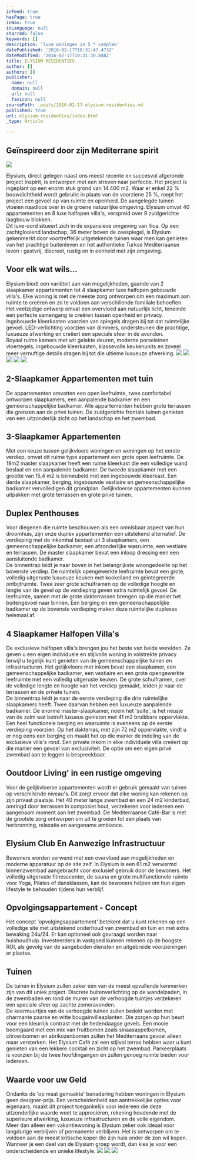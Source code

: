 ```yaml
---
inFeed: true
hasPage: true
inNav: true
inLanguage: null
starred: false
keywords: []
description: 'luxe woningen in 5 * complex'
datePublished: '2016-02-17T10:31:47.473Z'
dateModified: '2016-02-17T10:31:30.848Z'
title: ELYSIUM RESIDENTIES
author: []
authors: []
publisher:
  name: null
  domain: null
  url: null
  favicon: null
sourcePath: _posts/2016-02-17-elysium-residenties.md
published: true
url: elysium-residenties/index.html
_type: Article

---
```

## Geïnspireerd door zijn Mediterrane spirit
![](https://the-grid-user-content.s3-us-west-2.amazonaws.com/6130e5a9-62b4-4af8-b57a-fa1219b43628.jpg)

Elysium, direct gelegen naast ons meest recente en succesvol afgeronde project Inspirit, is ontworpen met een streven naar perfectie. Het project is ingeplant op een enorm stuk grond van 14.400 m2\. Waar er enkel 22 % bouwdichtheid wordt gebruikt in plaats van de voorziene 25 %, roept het project een gevoel op van ruimte en openheid. De aangelegde tuinen vloeien naadloos over in de groene natuurlijke omgeving. Elysium omvat 40 appartementen en 8 luxe halfopen villa's, verspreid over 9 zuidgerichte laagbouw blokken.  
Dit luxe-oord situeert zich in de expansieve omgeving van Ilica. Op een zachtglooiend landschap, 36 meter boven de zeespiegel, is Elysium gekenmerkt door voortreffelijk uitgetekende tuinen waar men kan genieten van het prachtige buitenleven en het authentieke Turkse Mediterraanse leven : gastvrij, discreet, rustig en in eenheid met zijn omgeving.

## Voor elk wat wils...

Elysium biedt een variëteit aan van mogelijkheden, gaande van 2 slaapkamer appartementen tot 4 slaapkamer luxe halfopen gebouwde villa's. Elke woning is met de meeste zorg ontworpen om een maximum aan ruimte te creëren en zo te voldoen aan verschillende familiale behoeften.  
Het veelzijdige ontwerp omvat een overvloed aan natuurlijk licht, teneinde een perfecte samengang te creëren tussen openheid en privacy. Ingebouwde kleerkasten voorzien van spiegels dragen bij tot dat ruimtelijke gevoel. LED-verlichting voorzien van dimmers, ondersteunen die prachtige, luxueuze afwerking en creëert een speciale sfeer in de avonden.  
Royaal ruime kamers met wit gelakte deuren, moderne porseleinen vloertegels, ingebouwde kleerkasten, klassevolle keukenunits en zoveel meer vernuftige details dragen bij tot die ultieme luxueuze afwerking.
![](https://the-grid-user-content.s3-us-west-2.amazonaws.com/f12640b5-a6b2-4f52-afa2-fe95eb9f5077.jpg)
![](https://the-grid-user-content.s3-us-west-2.amazonaws.com/159d7463-aeca-4516-9f7f-2cdc73b347b0.jpg)
![](https://the-grid-user-content.s3-us-west-2.amazonaws.com/58c106ef-08f8-4acf-850b-7c9117a80a03.jpg)
![](https://the-grid-user-content.s3-us-west-2.amazonaws.com/389d4aed-7911-44e5-b312-dab376a9c685.jpg)
![](https://the-grid-user-content.s3-us-west-2.amazonaws.com/778dc731-261a-4779-a03c-342276316217.jpg)

## 2-Slaapkamer Appartementen met tuin

De appartementen omvatten een open leefruimte, twee comfortabel ontworpen slaapkamers, een aanpalende badkamer en een gemeenschappelijke badkamer. Alle appartementen hebben grote terrassen die grenzen aan de privé tuinen. De zuidgerichte frontale tuinen genieten van een uitzonderlijk zicht op het landschap en het zwembad.

## 3-Slaapkamer Appartementen

Met een keuze tussen gelijkvloers woningen en woningen op het eerste verdiep, omvat dit ruime type appartement een grote open leefruimte. De 19m2 master slaapkamer heeft een ruime kleerkast die een volledige wand beslaat en een aanpalende badkamer. De tweede slaapkamer met een grootte van 15,4 m2 is bemeubeld met een ingebouwde kleerkast. Een derde slaapkamer, berging, ingebouwde vestiaire en gemeenschappelijke badkamer vervolledigen dit grondplan. Gelijkvloerse appartementen kunnen uitpakken met grote terrassen en grote privé tuinen.

## Duplex Penthouses

Voor diegenen die ruimte beschouwen als een onmisbaar aspect van hun droomhuis, zijn onze duplex appartementen een uitstekend alternatief. De verdieping met de inkomhal bestaat uit 3 slaapkamers, een gemeenschappelijke badkamer, een afzonderlijke wasruimte, een vestiaire en terrassen. De master slaapkamer bevat een inloop dressing een een aansluitende badkamer.  
De binnentrap leidt je naar boven in het belangrijkste woongedeelte op het bovenste verdiep. De ruimtelijk opengewerkte leefruimte bevat een grote, volledig uitgeruste luxueuze keuken met kookeiland en geïntegreerde ontbijtruimte. Twee zeer grote schuiframen op de volledige hoogte en lengte van de gevel op de verdieping geven extra ruimtelijk gevoel. De leefruimte, samen met de grote dakterrassen brengen op die manier het buitengevoel naar binnen. Een berging en een gemeenschappelijke badkamer op de bovenste verdieping maken deze ruimtelijke duplexes helemaal af.

## 4 Slaapkamer Halfopen Villa's

De exclusieve halfopen villa's brengen jou het beste van beide werelden. Ze geven u een eigen individuele en stijlvolle woning in volstrekte privacy terwijl u tegelijk kunt genieten van de gemeenschappelijke tuinen en infrastructuren. Het gelijkvloers met inkom bevat een slaapkamer, een gemeenschappelijke badkamer, een vestiaire en een grote opengewerkte leefruimte met een volledig uitgeruste keuken. De grote schuiframen, over de volledige lengte en hoogte van het verdiep gemaakt, leiden je naar de terrassen en de private tuinen.  
De binnentrap leidt je naar de eerste verdieping die drie ruimtelijke slaapkamers heeft. Twee daarvan hebben een luxueuze aanpalende badkamer. De enorme master-slaapkamer, noem het 'suite', is het neusje van de zalm wat betreft luxueus genieten met 41 m2 bruikbare oppervlakte. Een heel functionele berging en wasruimte is eveneens op de eerste verdieping voorzien. Op het dakterras, met zijn 72 m2 oppervlakte, vindt u er nog eens een berging en maakt het op die manier de indeling van de exclusieve villa's rond. Een private inkom in elke individuele villa creëert op die manier een gevoel van exclusiviteit. De optie om een eigen privé zwembad aan te leggen is bespreekbaar.

## Ooutdoor Living' in een rustige omgeving

Voor de gelijkvloerse appartementen wordt er gebruik gemaakt van tuinen op verschillende niveau's. Dit zorgt ervoor dat elke woning kan rekenen op zijn privaat plaatsje. Het 40 meter lange zwembad en een 24 m2 kinderbad, omringd door terrassen in composiet hout, verzekeren voor iedereen een aangenaam moment aan het zwembad. De Mediterraanse Café-Bar is met de grootste zorg ontworpen om uit te groeien tot een plaats van herbronning, relaxatie en aangename ambiance.

## Elysium Club En Aanwezige Infrastructuur

Bewoners worden verwend met een overvloed aan mogelijkheden en moderne apparatuur op de site zelf. In Elysium is een 61 m2 verwarmd binnenzwembad aangebracht voor exclusief gebruik door de bewoners. Het volledig uitgeruste fitnesscenter, de sauna en grote multifunctionele ruimte voor Yoga, Pilates of dansklassen, kan de bewoners helpen om hun eigen lifestyle te behouden tijdens hun verblijf.

## Opvolgingsappartement - Concept

Het concept 'opvolgingsappartement' betekent dat u kunt rekenen op een volledige site met uitstekend onderhoud van zwembad en tuin en met extra bewaking 24u/24\. Er kan optioneel ook gevraagd worden naar huishoudhulp. Investeerders in vastgoed kunnen rekenen op de hoogste ROI, als gevolg van de aangeboden diensten en uitgebreide voorzieningen er plaatse.

## Tuinen

De tuinen in Elysium zullen zeker één van de meest opvallende kenmerken zijn van dit uniek project. Discrete buitenverlichting op de wandelpaden, in de zwembaden en rond de muren van de verhoogde tuintjes verzekeren een speciale sfeer op zachte zomeravonden.  
De keermuurtjes van de verhoogde tuinen zullen bedekt worden met charmante paarse en witte bougainvilleaplanten. Die zorgen op hun beurt voor een kleurrijk contrast met de hedendaagse gevels. Een mooie boomgaard met een mix van fruitbomen zoals sinaasappelbomen, citroenbomen en abrikozenbomen zullen het Mediterraans gevoel alleen maar versterken. Het Elysium Café zal een stijlvol terras hebben waar u kunt genieten van een lekkere cocktail en zicht op het zwembad. Parkeerplaats is voorzien bij de twee hoofdingangen en zullen genoeg ruimte bieden voor iedereen.

## Waarde voor uw Geld

Ondanks de 'op maat gemaakte' benadering hebben woningen in Elysium geen designer-prijs. Een verscheidenheid aan aantrekkelijke opties voor eigenaars, maakt dit project toegankelijk voor iedereen die deze uitzonderlijke waarde weet te appreciëren, rekening houdende met de superieure afwerking, luxueuze infrastructuren en de volle eigendom.  
Meer dan alleen een vakantiewoning is Elysium zeker ook ideaal voor langdurige verblijven of permanente verblijven. Het is ontworpen om te voldoen aan de meest kritische koper die zijn huis onder de zon wil kopen.  
Wanneer je een deel van de Elysium groep wordt, dan kies je voor een onderscheidende en unieke lifestyle.
![](https://the-grid-user-content.s3-us-west-2.amazonaws.com/7e690cc8-09f8-4d94-b001-41c0e60d39ef.jpg)
![](https://the-grid-user-content.s3-us-west-2.amazonaws.com/ec11b243-c5a8-4f88-922d-a2b55633d465.jpg)
![](https://the-grid-user-content.s3-us-west-2.amazonaws.com/7276b191-dec7-4d11-9ab3-8b419e16b10c.jpg)